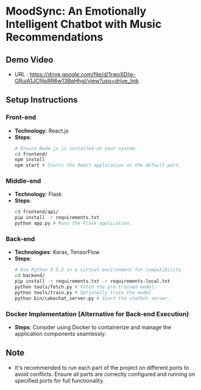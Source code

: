 # MoodSync: An Emotionally Intelligent Chatbot with Music Recommendations

## Demo Video
- URL : https://drive.google.com/file/d/1rwoXDIw-GRuiA1JCfjIpRR6w13BqHhgI/view?usp=drive_link

## Setup Instructions

### Front-end
- **Technology**: React.js
- **Steps**:
  ```bash
  # Ensure Node.js is installed on your system.
  cd frontend/
  npm install
  npm start # Starts the React application on the default port.
  ```

### Middle-end
- **Technology**: Flask
- **Steps**:
  ```bash
  cd frontend/api/
  pip install -r requirements.txt
  python app.py # Runs the Flask application.
  ```

### Back-end
- **Technologies**: Keras, TensorFlow
- **Steps**:
  ```bash
  # Use Python 3.5.2 in a virtual environment for compatibility.
  cd backend/
  pip install -r requirements.txt -r requirements-local.txt
  python tools/fetch.py # Fetch the pre-trained model.
  python tools/train.py # Optionally train the model.
  python bin/cakechat_server.py # Start the chatbot server.
  ```

### Docker Implementation (Alternative for Back-end Execution)
- **Steps**:
  Consider using Docker to containerize and manage the application components seamlessly.

## Note
- It's recommended to run each part of the project on different ports to avoid conflicts. Ensure all parts are correctly configured and running on specified ports for full functionality.
```
